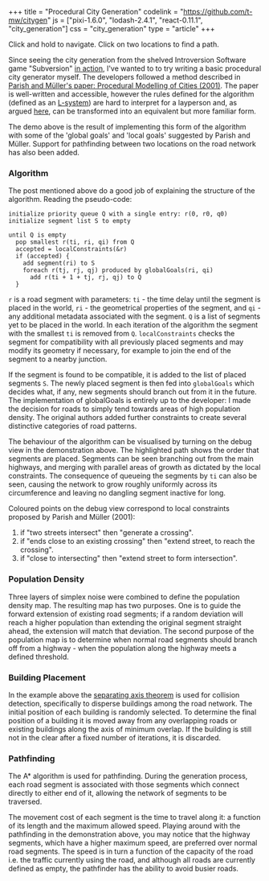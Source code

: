+++
title = "Procedural City Generation"
codelink = "https://github.com/t-mw/citygen"
js = ["pixi-1.6.0", "lodash-2.4.1", "react-0.11.1", "city_generation"]
css = "city_generation"
type = "article"
+++

Click and hold to navigate. Click on two locations to find a path.

<div id="pixiContainer" aria-label="JavaScript demo"></div>

Since seeing the city generation from the shelved Introversion Software game "Subversion" [in action](https://www.youtube.com/watch?v=J30i0gABfS8), I've wanted to to try writing a basic procedural city generator myself. The developers followed a method described in [Parish and Müller's paper: Procedural Modelling of Cities (2001)](https://graphics.ethz.ch/Downloads/Publications/Papers/2001/p_Par01.pdf). The paper is well-written and accessible, however the rules defined for the algorithm (defined as an [L-system](https://en.wikipedia.org/wiki/L-system)) are hard to interpret for a layperson and, as argued [here](http://nothings.org/gamedev/l_systems.html), can be transformed into an equivalent but more familiar form.

The demo above is the result of implementing this form of the algorithm with some of the 'global goals' and 'local goals' suggested by Parish and Müller. Support for pathfinding between two locations on the road network has also been added.

### Algorithm

The post mentioned above do a good job of explaining the structure of the algorithm. Reading the pseudo-code:

```
initialize priority queue Q with a single entry: r(0, r0, q0)
initialize segment list S to empty

until Q is empty
  pop smallest r(ti, ri, qi) from Q
  accepted = localConstraints(&r)
  if (accepted) {
    add segment(ri) to S
    foreach r(tj, rj, qj) produced by globalGoals(ri, qi)
      add r(ti + 1 + tj, rj, qj) to Q
  }
```

`r` is a road segment with parameters: `ti` - the time delay until the segment is placed in the world, `ri` - the geometrical properties of the segment, and `qi` - any additional metadata associated with the segment. `Q` is a list of segments yet to be placed in the world. In each iteration of the algorithm the segment with the smallest `ti` is removed from `Q`. `localConstraints` checks the segment for compatibility with all previously placed segments and may modify its geometry if necessary, for example to join the end of the segment to a nearby junction.

If the segment is found to be compatible, it is added to the list of placed segments `S`. The newly placed segment is then fed into `globalGoals` which decides what, if any, new segments should branch out from it in the future. The implementation of globalGoals is entirely up to the developer: I made the decision for roads to simply tend towards areas of high population density. The original authors added further constraints to create several distinctive categories of road patterns.

The behaviour of the algorithm can be visualised by turning on the debug view in the demonstration above. The highlighted path shows the order that segments are placed. Segments can be seen branching out from the main highways, and merging with parallel areas of growth as dictated by the local constraints. The consequence of queueing the segments by `ti` can also be seen, causing the network to grow roughly uniformly across its circumference and leaving no dangling segment inactive for long.

Coloured points on the debug view correspond to local constraints proposed by Parish and Müller (2001):

1. if "two streets intersect" then "generate a crossing".
2. if "ends close to an existing crossing" then "extend street, to reach the crossing".
3. if "close to intersecting" then "extend street to form intersection".

### Population Density

Three layers of simplex noise were combined to define the population density map. The resulting map has two purposes. One is to guide the forward extension of existing road segments; if a random deviation will reach a higher population than extending the original segment straight ahead, the extension will match that deviation. The second purpose of the population map is to determine when normal road segments should branch off from a highway - when the population along the highway meets a defined threshold.

### Building Placement

In the example above the [separating axis theorem](http://www.metanetsoftware.com/technique/tutorialA.html#section2) is used for collision detection, specifically to disperse buildings among the road network. The initial position of each building is randomly selected. To determine the final position of a building it is moved away from any overlapping roads or existing buildings along the axis of minimum overlap. If the building is still not in the clear after a fixed number of iterations, it is discarded.

### Pathfinding

The A\* algorithm is used for pathfinding. During the generation process, each road segment is associated with those segments which connect directly to either end of it, allowing the network of segments to be traversed.

The movement cost of each segment is the time to travel along it: a function of its length and the maximum allowed speed. Playing around with the pathfinding in the demonstration above, you may notice that the highway segments, which have a higher maximum speed, are preferred over normal road segments. The speed is in turn a function of the capacity of the road i.e. the traffic currently using the road, and although all roads are currently defined as empty, the pathfinder has the ability to avoid busier roads.